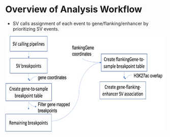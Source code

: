# Overview of Analysis Workflow

* SV calls assignment of each event to gene/flanking/enhancer by prioritizing SV events.

<img src="https://github.com/GavinHaLab/crpc-sv-pattern-study/blob/main/metadata/SV-gene-flanking-pipeline.png" title="Analysis Workflow" height="300" width="700">

